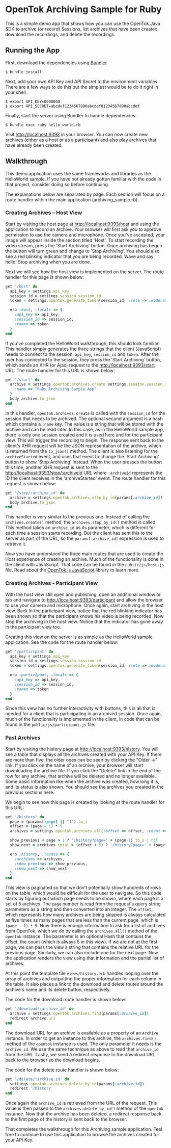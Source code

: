 # OpenTok Archiving Sample for Ruby

This is a simple demo app that shows how you can use the OpenTok Java SDK to archive (or record)
Sessions, list archives that have been created, download the recordings, and delete the recordings.

## Running the App

First, download the dependencies using [Bundler](http://bundler.io)

```
$ bundle install
```

Next, add your own API Key and API Secret to the environment variables. There are a few ways to do
this but the simplest would be to do it right in your shell.

```
$ export API_KEY=0000000
$ export API_SECRET=abcdef1234567890abcdef01234567890abcdef
```

Finally, start the server using Bundler to handle dependencies

```
$ bundle exec ruby hello_world.rb
```

Visit <http://localhost:9393> in your browser. You can now create new archives (either as a host or
as a participant) and also play archives that have already been created.

## Walkthrough

This demo application uses the same frameworks and libraries as the HelloWorld sample. If you have
not already gotten familiar with the code in that project, consider doing so before continuing.

The explanations below are separated by page. Each section will focus on a route handler within the
main application (archiving_sample.rb).

### Creating Archives – Host View

Start by visiting the host page at <http://localhost:9393/host> and using the application to record
an archive. Your browser will first ask you to approve permission to use the camera and microphone.
Once you've accepted, your image will appear inside the section titled 'Host'. To start recording
the video stream, press the 'Start Archiving' button. Once archiving has begun the button will turn
green and change to 'Stop Archiving'. You should also see a red blinking indicator that you are
being recorded. Wave and say hello! Stop archiving when you are done.

Next we will see how the host view is implemented on the server. The route handler for this page is
shown below:

```ruby
get '/host' do
  api_key = settings.api_key
  session_id = settings.session.session_id
  token = settings.opentok.generate_token(session_id, :role => :moderator)

  erb :host, :locals => {
    :api_key => api_key,
    :session_id => session_id,
    :token => token
  }
end
```

If you've completed the HelloWorld walkthrough, this should look familiar. This handler simply
generates the three strings that the client (JavaScript) needs to connect to the session: `api_key`,
`session_id` and `token`. After the user has connected to the session, they press the
'Start Archiving' button, which sends an XHR (or Ajax) request to the <http://localhost:9393/start>
URL. The route handler for this URL is shown below:

```ruby
get '/start' do
  archive = settings.opentok.archives.create settings.session.session_id, {
    :name => "Ruby Archiving Sample App"
  }
  body archive.to_json
end
```

In this handler, `opentok.archives.create` is called with the `session_id` for the session that
needs to be archived. The optional second argument is a hash which contains a `:name` key. The value
is a string that will be stored with the archive and can be read later. In this case, as in the
HelloWorld sample app, there is only one session created and it is used here and for the participant
view. This will trigger the recording to begin. The response sent back to the client's XHR request
will be the JSON representation of the archive, which is returned from the `to_json()` method. The
client is also listening for the `archiveStarted` event, and uses that event to change the
'Start Archiving' button to show 'Stop Archiving' instead. When the user presses the button this
time, another XHR request is sent to the <http://localhost:9393/stop/:archiveId> URL where
`:archiveId` represents the ID the client receives in the 'archiveStarted' event. The route handler
for this request is shown below:

```ruby
get '/stop/:archive_id' do
  archive = settings.opentok.archives.stop_by_id(params[:archive_id])
  body archive.to_json
end
```

This handler is very similar to the previous one. Instead of calling the `archives.create()` method,
the `archives.stop_by_id()` method is called. This method takes an `archive_id` as its parameter,
which is different for each time a session starts recording. But the client has sent this to the
server as part of the URL, so the `params[:archive_id]` expression is used to retrieve it.

Now you have understood the three main routes that are used to create the Host experience of
creating an archive. Much of the functionality is done in the client with JavaScript. That code can
be found in the `public/js/host.js` file. Read about the
[OpenTok.js JavaScript](http://tokbox.com/opentok/libraries/client/js/) library to learn more.

### Creating Archives - Participant View

With the host view still open and publishing, open an additional window or tab and navigate to
<http://localhost:9393/participant> and allow the browser to use your camera and microphone. Once
again, start archiving in the host view. Back in the participant view, notice that the red blinking
indicator has been shown so that the participant knows his video is being recorded. Now stop the
archiving in the host view. Notice that the indicator has gone away in the participant view too.

Creating this view on the server is as simple as the HelloWorld sample application. See the code
for the route handler below:

```ruby
get '/participant' do
  api_key = settings.api_key
  session_id = settings.session.session_id
  token = settings.opentok.generate_token(session_id, :role => :moderator)

  erb :participant, :locals => {
    :api_key => api_key,
    :session_id => session_id,
    :token => token
  }
end
```

Since this view has no further interactivity with buttons, this is all that is needed for a client
that is participating in an archived session. Once again, much of the functionality is implemented
in the client, in code that can be found in the `public/js/participant.js` file.

### Past Archives

Start by visiting the history page at <http://localhost:9393/history>. You will see a table that
displays all the archives created with your API Key. If there are more than five, the older ones
can be seen by clicking the "Older →" link. If you click on the name of an archive, your browser
will start downloading the archive file. If you click the "Delete" link in the end of the row
for any archive, that archive will be deleted and no longer available. Some basic information like
when the archive was created, how long it is, and its status is also shown. You should see the
archives you created in the previous sections here.

We begin to see how this page is created by looking at the route handler for this URL:

```ruby
get '/history' do
  page = (params[:page] || "1").to_i
  offset = (page - 1) * 5
  archives = settings.opentok.archives.all(:offset => offset, :count => 5)

  show_previous = page > 1 ? '/history?page=' + (page-1).to_s : nil
  show_next = archives.total > (offset + 5) ? '/history?page=' + (page+1).to_s : nil

  erb :history, :locals => {
    :archives => archives,
    :show_previous => show_previous,
    :show_next => show_next
  }
end
```

This view is paginated so that we don't potentially show hundreds of rows on the table, which would
be difficult for the user to navigate. So this code starts by figuring out which page needs to be
shown, where each page is a set of 5 archives. The `page` number is read from the request's query
string parameters as a string and then converted into an Integer. The `offset`, which represents how
many archives are being skipped is always calculated as five times as many pages that are less than
the current page, which is `(page - 1) * 5`. Now there is enough information to ask for a list of
archives from OpenTok, which we do by calling the `archives.all()` method of the `opentok` instance.
The parameter is an optional Hash that contains the offset, the count (which is always 5 in this
view). If we are not at the first page, we can pass the view a string that contains the relative URL
for the previous page. Similarly, we can also include one for the next page. Now the application
renders the view using that information and the partial list of archives.

At this point the template file `views/history.erb` handles looping over the array of archives and
outputting the proper information for each column in the table. It also places a link to the
download and delete routes around the archive's name and its delete button, respectively.

The code for the download route handler is shown below:

```ruby
get '/download/:archive_id' do
  archive = settings.opentok.archives.find(params[:archive_id])
  redirect archive.url
end
```

The download URL for an archive is available as a property of an `Archive` instance. In order to get
an instance to this archive, the `archives.find()` method of the `opentok` instance is used. The only
parameter it needs is the `archive_id`. We use the same technique as above to read that `archive_id`
from the URL. Lastly, we send a redirect response to the download URL back to the browser so the
download begins.

The code for the delete route handler is shown below:

```ruby
get '/delete/:archive_id' do
  settings.opentok.archives.delete_by_id(params[:archive_id])
  redirect '/history'
end
```

Once again the `archive_id` is retrieved from the URL of the request. This value is then passed to
the `archives.delete_by_id()` method of the `opentok` instance. Now that the archive has been
deleted, a redirect response back to the first page of the history is sent back to the browser.

That completes the walkthrough for this Archiving sample application. Feel free to continue to use
this application to browse the archives created for your API Key.
